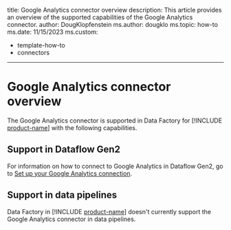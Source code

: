 title: Google Analytics connector overview
description: This article provides an overview of the supported capabilities of the Google Analytics connector.
author: DougKlopfenstein
ms.author: dougklo
ms.topic: how-to
ms.date: 11/15/2023
ms.custom:
  - template-how-to
  - connectors
---

# Google Analytics connector overview

The Google Analytics connector is supported in Data Factory for [!INCLUDE [product-name](../includes/product-name.md)] with the following capabilities.


## Support in Dataflow Gen2

For information on how to connect to Google Analytics in Dataflow Gen2, go to [Set up your Google Analytics connection](connector-google-analytics.md).

## Support in data pipelines

Data Factory in [!INCLUDE [product-name](../includes/product-name.md)] doesn't currently support the Google Analytics connector in data pipelines.

